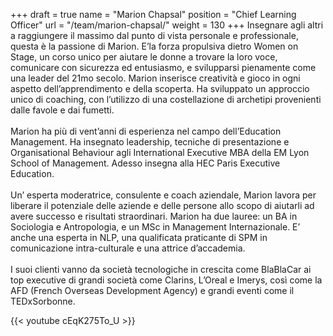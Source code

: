 +++
draft		= true
name		= "Marion Chapsal"
position 	= "Chief Learning Officer"
url			= "/team/marion-chapsal/"
weight		= 130
+++
Insegnare agli altri a raggiungere il massimo dal punto di vista personale e professionale, questa è la passione di Marion. 
E’la forza propulsiva dietro Women on Stage, un corso unico per aiutare le donne a trovare la loro voce, comunicare con sicurezza ed entusiasmo, e svilupparsi pienamente come una leader del 21mo secolo. Marion inserisce creatività e gioco in ogni aspetto dell’apprendimento e della scoperta. Ha sviluppato un approccio unico di coaching, con l’utilizzo di una costellazione di archetipi provenienti dalle favole e dai fumetti. <br><br> Marion ha più di vent’anni di esperienza nel campo dell’Education Management. Ha insegnato leadership, tecniche di presentazione e Organisational Behaviour agli International Executive MBA della EM Lyon School of Management. Adesso insegna alla HEC Paris Executive Education.<br><br>Un’ esperta moderatrice, consulente e coach aziendale, Marion lavora per liberare il potenziale delle aziende e delle persone allo scopo di aiutarli ad avere successo e risultati straordinari. Marion ha due lauree: un BA in Sociologia e Antropologia, e un MSc in Management Internazionale. E’ anche una esperta in NLP, una qualificata praticante di SPM in comunicazione intra-culturale e una attrice d’accademia.<br><br> I suoi clienti vanno da società tecnologiche in crescita come BlaBlaCar ai top executive di grandi società come Clarins, L’Oreal e Imerys, così come la AFD (French Overseas Development Agency) e grandi eventi come il TEDxSorbonne.

{{< youtube cEqK275To_U >}}
